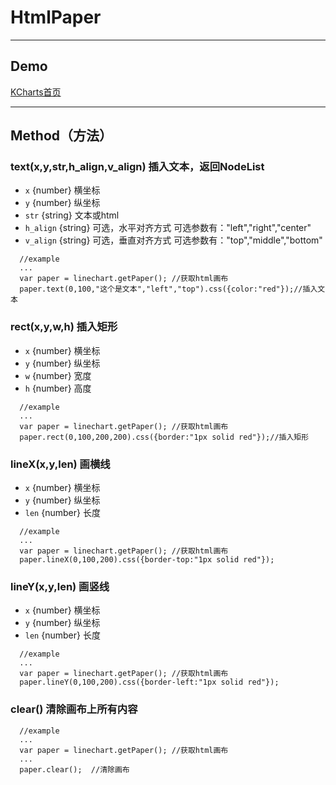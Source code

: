 # HtmlPaper

---
Demo
---
[KCharts首页](http://www.kcharts.net) 

---
Method（方法）
---

### text(x,y,str,h_align,v_align) 插入文本，返回NodeList
- `x` {number} 横坐标
- `y` {number} 纵坐标
- `str` {string} 文本或html
- `h_align` {string} 可选，水平对齐方式 可选参数有："left","right","center" 
- `v_align` {string} 可选，垂直对齐方式 可选参数有："top","middle","bottom"

```
  //example
  ...
  var paper = linechart.getPaper(); //获取html画布
  paper.text(0,100,"这个是文本","left","top").css({color:"red"});//插入文本

```

### rect(x,y,w,h) 插入矩形
- `x` {number} 横坐标
- `y` {number} 纵坐标
- `w` {number} 宽度
- `h` {number} 高度

```
  //example
  ...
  var paper = linechart.getPaper(); //获取html画布
  paper.rect(0,100,200,200).css({border:"1px solid red"});//插入矩形

```

### lineX(x,y,len) 画横线
- `x` {number} 横坐标
- `y` {number} 纵坐标
- `len` {number} 长度

```
  //example
  ...
  var paper = linechart.getPaper(); //获取html画布
  paper.lineX(0,100,200).css({border-top:"1px solid red"});

```

### lineY(x,y,len) 画竖线
- `x` {number} 横坐标
- `y` {number} 纵坐标
- `len` {number} 长度

```
  //example
  ...
  var paper = linechart.getPaper(); //获取html画布
  paper.lineY(0,100,200).css({border-left:"1px solid red"});

```

### clear() 清除画布上所有内容

```
  //example
  ...
  var paper = linechart.getPaper(); //获取html画布
  ...
  paper.clear();  //清除画布

```
